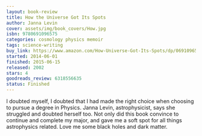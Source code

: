 ```yaml
---
layout: book-review
title: How the Universe Got Its Spots
author: Janna Levin
cover: assets/img/book_covers/How.jpg
isbn: 9780691096575
categories: cosmology physics memoir
tags: science-writing
buy_link: https://www.amazon.com/How-Universe-Got-Its-Spots/dp/0691096570
started: 2014-06-01
finished: 2015-06-15
released: 2002
stars: 4
goodreads_review: 6318556635
status: Finished
---
```


I doubted myself, I doubted that I had made the right choice when choosing to pursue a degree in Physics. Janna Levin, astrophysicist, says she struggled and doubted herself too. Not only did this book convince to continue and complete my major, and gave me a soft spot for all things astrophysics related. Love me some black holes and dark matter.
